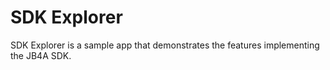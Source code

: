 # SDK Explorer

SDK Explorer is a sample app that demonstrates the features implementing the JB4A SDK.